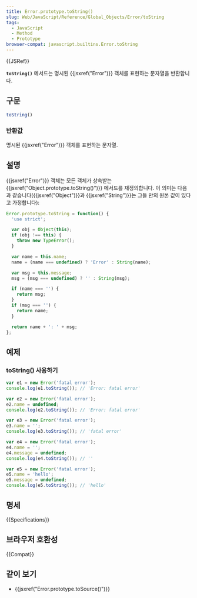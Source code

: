 ```yaml
---
title: Error.prototype.toString()
slug: Web/JavaScript/Reference/Global_Objects/Error/toString
tags:
  - JavaScript
  - Method
  - Prototype
browser-compat: javascript.builtins.Error.toString
---
```


{{JSRef}}

**`toString()`** 메서드는 명시된 {{jsxref("Error")}} 객체를 표현하는 문자열을 반환합니다.

## 구문

```js
toString()
```

### 반환값

명시된 {{jsxref("Error")}} 객체를 표현하는 문자열.

## 설명

{{jsxref("Error")}} 객체는 모든 객체가 상속받는 {{jsxref("Object.prototype.toString()")}} 메서드를 재정의합니다.
이 의미는 다음과 같습니다({{jsxref("Object")}}과 {{jsxref("String")}}는 그들 만의 원본 값이 있다고 가정합니다):

```js
Error.prototype.toString = function() {
  'use strict';

  var obj = Object(this);
  if (obj !== this) {
    throw new TypeError();
  }

  var name = this.name;
  name = (name === undefined) ? 'Error' : String(name);

  var msg = this.message;
  msg = (msg === undefined) ? '' : String(msg);

  if (name === '') {
    return msg;
  }
  if (msg === '') {
    return name;
  }

  return name + ': ' + msg;
};
```

## 예제

### toString() 사용하기

```js
var e1 = new Error('fatal error');
console.log(e1.toString()); // 'Error: fatal error'

var e2 = new Error('fatal error');
e2.name = undefined;
console.log(e2.toString()); // 'Error: fatal error'

var e3 = new Error('fatal error');
e3.name = '';
console.log(e3.toString()); // 'fatal error'

var e4 = new Error('fatal error');
e4.name = '';
e4.message = undefined;
console.log(e4.toString()); // ''

var e5 = new Error('fatal error');
e5.name = 'hello';
e5.message = undefined;
console.log(e5.toString()); // 'hello'
```

## 명세

{{Specifications}}

## 브라우저 호환성

{{Compat}}

## 같이 보기

- {{jsxref("Error.prototype.toSource()")}}
